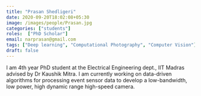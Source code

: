 ```yaml
---
title: "Prasan Shedligeri"
date: 2020-09-20T18:02:08+05:30
image: /images/people/Prasan.jpg
categories: ["students"]
roles:  ["PhD Scholar"]
email: narprasan@gmail.com
tags: ["Deep learning", "Computational Photography", "Computer Vision"]
draft: false
---
```

I am 4th year PhD student at the Electrical Engineering dept., IIT Madras advised by Dr Kaushik Mitra. I am currently working on data-driven algorithms for processing event sensor data to develop a low-bandwidth, low power, high dynamic range high-speed camera.